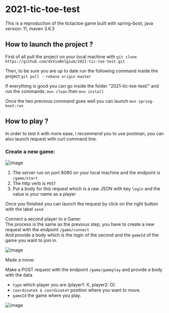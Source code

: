 # 2021-tic-toe-test
This is a reproduction of the tictactoe game built with spring-boot, java version: 11, maven 3.6.3

## How to launch the project ?
First of all pull the project on your local machine with `git clone https://github.com/dxVieBelgium/2021-tic-toe-test.git`

Then, to be sure you are up to date run the following command inside the project `git pull --rebase origin master`

If everything is good you can go inside the folder "2021-tic-toe-test/" and run the commands: `mvn clean` then `mvn install`

Once the two previous command goes well you can launch `mvn spring-boot:run`


## How to play ?

In order to test it with more ease, i recommend you to use postman, you can also launch request with curl command line.

  ### Create a new game:

  ![image](https://user-images.githubusercontent.com/94607643/142997951-5c4e6b13-a0ce-4fb1-a4f4-f1aa771a5e6f.png)

  1. The server run on port 8080 on your local machine and the endpoint is `/game/start`
  2. The http verb is `POST`
  3. Put a body for this request which is a raw JSON with key `login` and the value is your name as a player

  Once you finished you can launch the request by click on the right button with the label `send`

  Connect a second player to a Game: <br />
  The process is the same as the previous step, you have to create a new request with the endpoint `/game/connect` <br />
  And provide a body which is the login of the second and the `gameId` of the game you want to join in.

  ![image](https://user-images.githubusercontent.com/94607643/143002038-e3c24c60-0c1d-43ee-a638-16f78a8ab30c.png)

Made a move:

Make a POST request with the endpoint `/game/gameplay` and provide a body with the data
- `type` which player you are (player1: X, player2: O).
- `coordinateX & coordinateY` position where you want to move.
- `gameId` the game where you play.

![image](https://user-images.githubusercontent.com/94607643/143007809-e36cc998-fe59-4405-a5c5-3fab396f4233.png)


